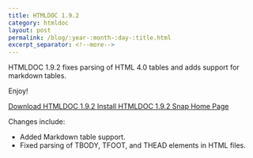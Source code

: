 ```yaml
---
title: HTMLDOC 1.9.2
category: htmldoc
layout: post
permalink: /blog/:year-:month-:day-:title.html
excerpt_separator: <!--more-->
---
```


HTMLDOC 1.9.2 fixes parsing of HTML 4.0 tables and adds support for markdown
tables.

Enjoy!

<a class="btn btn-primary" href="https://github.com/michaelrsweet/htmldoc/releases/tag/v1.9.2">Download HTMLDOC 1.9.2 <span class="glyphicon glyphicon-download-alt" aria-hidden="true"></span></a>
<a class="btn btn-default" href="https://snapcraft.io/htmldoc">Install HTMLDOC 1.9.2 Snap <span class="glyphicon glyphicon-download-alt" aria-hidden="true"></span></a>
<a class="btn btn-default" href="/htmldoc/index.html">Home Page <span class="glyphicon glyphicon-home" aria-hidden="true"></span></a>

<!--more-->

Changes include:

- Added Markdown table support.
- Fixed parsing of TBODY, TFOOT, and THEAD elements in HTML files.
